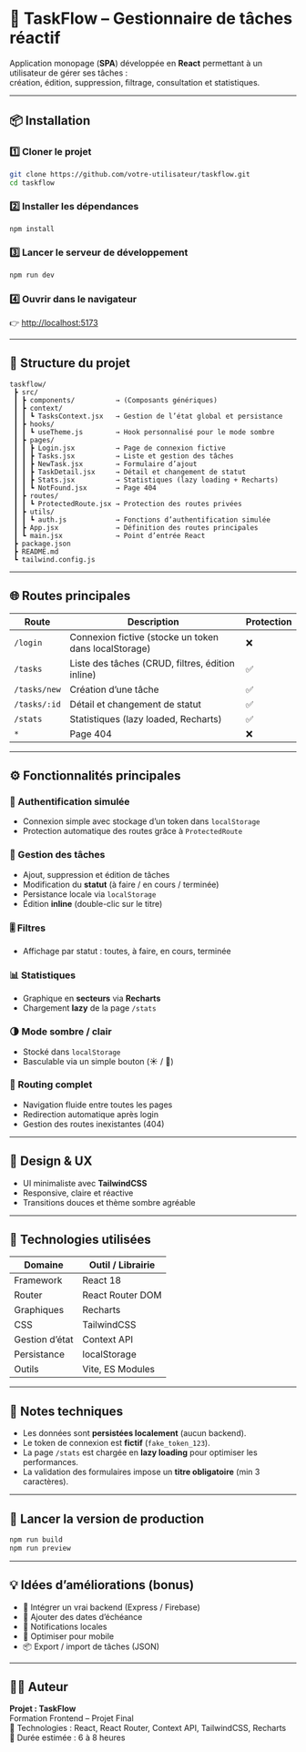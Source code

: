 # 🚀 TaskFlow – Gestionnaire de tâches réactif

Application monopage (**SPA**) développée en **React** permettant à un utilisateur de gérer ses tâches :  
création, édition, suppression, filtrage, consultation et statistiques.

---

## 📦 Installation

### 1️⃣ Cloner le projet
```bash
git clone https://github.com/votre-utilisateur/taskflow.git
cd taskflow
```

### 2️⃣ Installer les dépendances
```bash
npm install
```

### 3️⃣ Lancer le serveur de développement
```bash
npm run dev
```

### 4️⃣ Ouvrir dans le navigateur
👉 [http://localhost:5173](http://localhost:5173)

---

## 🧱 Structure du projet

```
taskflow/
 ┣ src/
 ┃ ┣ components/          → (Composants génériques)
 ┃ ┣ context/
 ┃ ┃ ┗ TasksContext.jsx   → Gestion de l’état global et persistance
 ┃ ┣ hooks/
 ┃ ┃ ┗ useTheme.js        → Hook personnalisé pour le mode sombre
 ┃ ┣ pages/
 ┃ ┃ ┣ Login.jsx          → Page de connexion fictive
 ┃ ┃ ┣ Tasks.jsx          → Liste et gestion des tâches
 ┃ ┃ ┣ NewTask.jsx        → Formulaire d’ajout
 ┃ ┃ ┣ TaskDetail.jsx     → Détail et changement de statut
 ┃ ┃ ┣ Stats.jsx          → Statistiques (lazy loading + Recharts)
 ┃ ┃ ┗ NotFound.jsx       → Page 404
 ┃ ┣ routes/
 ┃ ┃ ┗ ProtectedRoute.jsx → Protection des routes privées
 ┃ ┣ utils/
 ┃ ┃ ┗ auth.js            → Fonctions d’authentification simulée
 ┃ ┣ App.jsx              → Définition des routes principales
 ┃ ┗ main.jsx             → Point d’entrée React
 ┣ package.json
 ┣ README.md
 ┗ tailwind.config.js
```

---

## 🌐 Routes principales

| Route | Description | Protection |
|-------|--------------|-------------|
| `/login` | Connexion fictive (stocke un token dans localStorage) | ❌ |
| `/tasks` | Liste des tâches (CRUD, filtres, édition inline) | ✅ |
| `/tasks/new` | Création d’une tâche | ✅ |
| `/tasks/:id` | Détail et changement de statut | ✅ |
| `/stats` | Statistiques (lazy loaded, Recharts) | ✅ |
| `*` | Page 404 | ❌ |

---

## ⚙️ Fonctionnalités principales

### 🔐 Authentification simulée
- Connexion simple avec stockage d’un token dans `localStorage`
- Protection automatique des routes grâce à `ProtectedRoute`

### 📝 Gestion des tâches
- Ajout, suppression et édition de tâches
- Modification du **statut** (à faire / en cours / terminée)
- Persistance locale via `localStorage`
- Édition **inline** (double-clic sur le titre)

### 🎚️ Filtres
- Affichage par statut : toutes, à faire, en cours, terminée

### 📊 Statistiques
- Graphique en **secteurs** via **Recharts**
- Chargement **lazy** de la page `/stats`

### 🌗 Mode sombre / clair
- Stocké dans `localStorage`
- Basculable via un simple bouton (☀️ / 🌙)

### 🧭 Routing complet
- Navigation fluide entre toutes les pages
- Redirection automatique après login
- Gestion des routes inexistantes (404)

---

## 💅 Design & UX
- UI minimaliste avec **TailwindCSS**
- Responsive, claire et réactive
- Transitions douces et thème sombre agréable

---

## 🧠 Technologies utilisées

| Domaine | Outil / Librairie |
|----------|-------------------|
| Framework | React 18 |
| Router | React Router DOM |
| Graphiques | Recharts |
| CSS | TailwindCSS |
| Gestion d’état | Context API |
| Persistance | localStorage |
| Outils | Vite, ES Modules |

---

## 🧾 Notes techniques
- Les données sont **persistées localement** (aucun backend).
- Le token de connexion est **fictif** (`fake_token_123`).
- La page `/stats` est chargée en **lazy loading** pour optimiser les performances.
- La validation des formulaires impose un **titre obligatoire** (min 3 caractères).

---

## 🏁 Lancer la version de production
```bash
npm run build
npm run preview
```

---

## 💡 Idées d’améliorations (bonus)
- 🧩 Intégrer un vrai backend (Express / Firebase)
- 📅 Ajouter des dates d’échéance
- 🔔 Notifications locales
- 📱 Optimiser pour mobile
- 📦 Export / import de tâches (JSON)

---

## 👨‍💻 Auteur
**Projet : TaskFlow**  
Formation Frontend – Projet Final  
🧠 Technologies : React, React Router, Context API, TailwindCSS, Recharts  
📅 Durée estimée : 6 à 8 heures  
